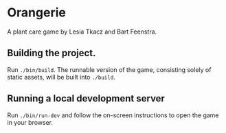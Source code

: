 # Orangerie

A plant care game by Lesia Tkacz and Bart Feenstra.

## Building the project.
Run `./bin/build`. The runnable version of the game, consisting solely of static assets, will be built into `./build`.

## Running a local development server
Run `./bin/run-dev` and follow the on-screen instructions to open the game in your browser.
